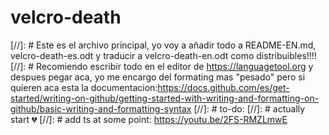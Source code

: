 # velcro-death
[//]: # Este es el archivo principal, yo voy a añadir todo a README-EN.md, velcro-death-es.odt y traducir a velcro-death-en.odt como distribuibles!!!!
[//]: # Recomiendo escribir todo en el editor de https://languagetool.org y despues pegar aca, yo me encargo del formating mas "pesado" pero si quieren aca esta la documentacion:https://docs.github.com/es/get-started/writing-on-github/getting-started-with-writing-and-formatting-on-github/basic-writing-and-formatting-syntax
[//]: # to-do:
[//]: # actually start 💔
[//]: # add ts at some point: https://youtu.be/2FS-RMZLmwE
